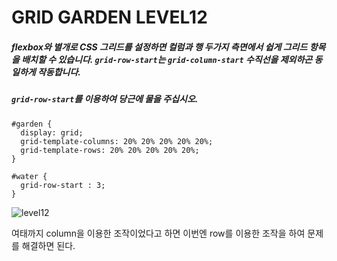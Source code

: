 # GRID GARDEN LEVEL12

##### flexbox와 별개로 CSS 그리드를 설정하면 컬럼과 행 두가지 측면에서 쉽게 그리드 항목을 배치할 수 있습니다. `grid-row-start`는 `grid-column-start` 수직선을 제외하곤 동일하게 작동합니다.

##### `grid-row-start`를 이용하여 당근에 물을 주십시오.

```
#garden {
  display: grid;
  grid-template-columns: 20% 20% 20% 20% 20%;
  grid-template-rows: 20% 20% 20% 20% 20%;
}

#water {
  grid-row-start : 3;
}
```

![level12](./assets/level12.png)

여태까지 column을 이용한 조작이었다고 하면 이번엔 row를 이용한 조작을 하여 문제를 해결하면 된다.